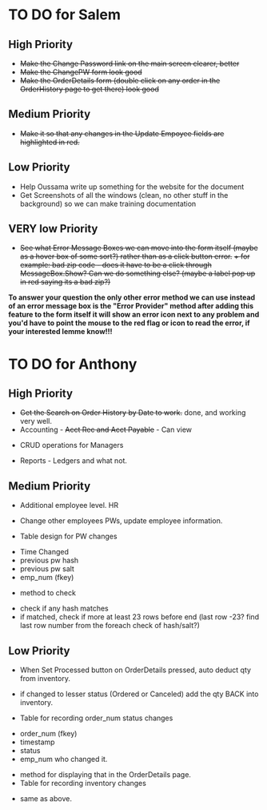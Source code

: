 # TO DO for Salem

## High Priority
* ~~Make the Change Password link on the main screen clearer, better~~
* ~~Make the ChangePW form look good~~
* ~~Make the OrderDetails form (double click on any order in the OrderHistory page to get there) look good~~

## Medium Priority
* ~~Make it so that any changes in the Update Empoyee fields are highlighted in red.~~

## Low Priority
* Help Oussama write up something for the website for the document
* Get Screenshots of all the windows (clean, no other stuff in the background) so we can make training documentation

## VERY low Priority
* ~~See what Error Message Boxes we can move into the form itself (maybe as a hover box of some sort?) rather than as a click button error.~~
~~+ for example: bad zip code - does it have to be a click through MessageBox.Show? Can we do something else? (maybe a label pop up in red saying its a bad zip?)~~

**To answer your question the only other error method we can use instead of an error message box is the "Error Provider" method after adding this feature to the form itself it will show an error icon next to any problem and you'd have to point the mouse to the red flag or icon to read the error, if your interested lemme know!!!**


# TO DO for Anthony

## High Priority
* ~~Get the Search on Order History by Date to work.~~ done, and working very well.
* Accounting - ~~Acct Rec and Acct Payable~~ - Can view
+ CRUD operations for Managers
* Reports - Ledgers and what not.

## Medium Priority
* Additional employee level. HR
+ Change other employees PWs, update employee information.

* Table design for PW changes 
+ Time Changed
+ previous pw hash
+ previous pw salt
+ emp_num (fkey)
* method to check
+ check if any hash matches
+ if matched, check if more at least 23 rows before end (last row -23? find last row number from the foreach check of hash/salt?)



## Low Priority
* When Set Processed button on OrderDetails pressed, auto deduct qty from inventory.
* if changed to lesser status (Ordered or Canceled) add the qty BACK into inventory. 

* Table for recording order_num status changes
+ order_num (fkey)
+ timestamp
+ status
+ emp_num who changed it.
* method for displaying that in the OrderDetails page.
* Table for recording inventory changes
+ same as above.

